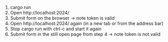 1. cargo run
2. Open http://localhost:2024/
3. Submit form on the browser -> note token is valid
4. Open http://localhost:2024/ again (in a new tab or from the address bar)
5. Stop cargo run with ctrl-c and start it again
6. Submit form in the still open page from step 4 -> note token is not valid
